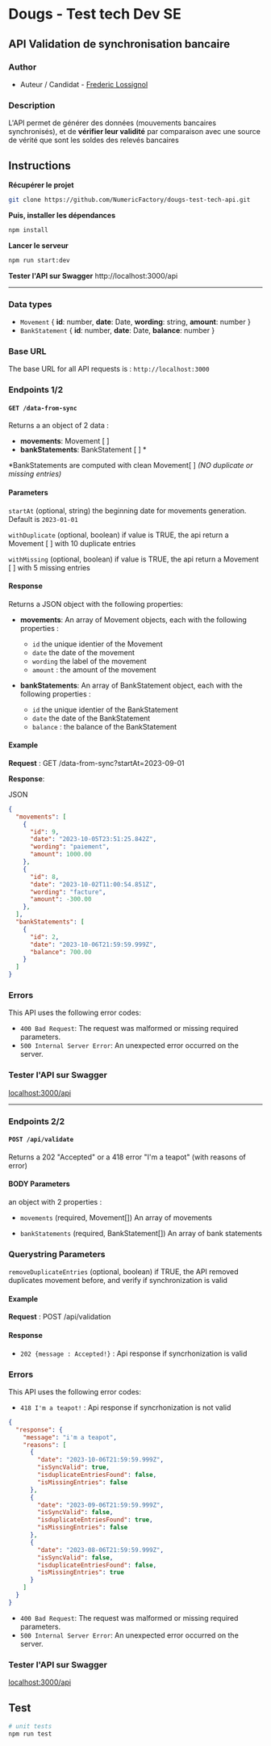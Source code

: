 
# Dougs - Test tech Dev SE
## API Validation de synchronisation bancaire

### Author
- Auteur / Candidat - [Frederic Lossignol](https://www.linkedin.com/in/flossignol/)

### Description
L'API permet de générer des données (mouvements bancaires synchronisés), et de **vérifier leur validité** par comparaison avec une source de vérité que sont les soldes des relevés bancaires

## Instructions

**Récupérer le projet**
```bash
git clone https://github.com/NumericFactory/dougs-test-tech-api.git
```

**Puis, installer les dépendances**
```bash
npm install
```
**Lancer le serveur**
```bash
npm run start:dev
```

**Tester l'API sur Swagger**
http://localhost:3000/api

---------------------

### Data types

- `Movement`  { **id**: number, **date**: Date, **wording**: string, **amount**: number }
- `BankStatement`  { **id**: number, **date**: Date, **balance**: number }


### Base URL

The base URL for all API requests is : 
`http://localhost:3000`

### Endpoints 1/2

#### `GET /data-from-sync`

Returns a an object of 2 data : 
- **movements**: Movement [ ]
- **bankStatements**: BankStatement [ ] * 

*BankStatements are computed with clean Movement[ ] 
*(NO duplicate or missing entries)*

#### Parameters

`startAt` (optional, string)
the beginning date for movements generation. Default is `2023-01-01`

`withDuplicate` (optional, boolean)
if value is TRUE, the api return a Movement [ ] with 10 duplicate entries

`withMissing` (optional, boolean)
if value is TRUE, the api return a Movement [ ] with 5 missing entries


#### Response

Returns a JSON object with the following properties:

- **movements**: An array of  Movement objects, each with the following properties : 
  - `id` the unique identier of the Movement
  - `date` the date of the movement
  - `wording` the label of the movement
  - `amount` : the amount of the movement

- **bankStatements**: An array of BankStatement object, each with the following properties : 
  - `id` the unique identier of the BankStatement
  - `date` the date of the BankStatement
  - `balance` : the balance of the BankStatement

#### Example

**Request** :
GET /data-from-sync?startAt=2023-09-01

**Response**:

JSON

```json
{
  "movements": [
    {
      "id": 9,
      "date": "2023-10-05T23:51:25.842Z",
      "wording": "paiement",
      "amount": 1000.00
    },
    {
      "id": 8,
      "date": "2023-10-02T11:00:54.851Z",
      "wording": "facture",
      "amount": -300.00
    },
  ],
  "bankStatements": [
    {
      "id": 2,
      "date": "2023-10-06T21:59:59.999Z",
      "balance": 700.00
    }
  ]
}

```

### Errors

This API uses the following error codes:
- `400 Bad Request`: The request was malformed or missing required parameters.
- `500 Internal Server Error`: An unexpected error occurred on the server.

### Tester l'API sur Swagger
[localhost:3000/api](http://localhost:3000/api)





-------------------





### Endpoints 2/2

#### `POST /api/validate`

Returns a 202 "Accepted" or a 418 error "I'm a teapot" (with reasons of error)

#### BODY Parameters

an object with 2 properties : 
- `movements` (required, Movement[]) An array of movements

- `bankStatements` (required, BankStatement[]) An array of bank statements

### Querystring Parameters

`removeDuplicateEntries` (optional, boolean)
if TRUE, the API removed duplicates movement before, and verify if synchronization is valid

#### Example

**Request** :
POST /api/validation

#### Response
- `202 {message : Accepted!}` : Api response if syncrhonization is valid
 
### Errors
This API uses the following error codes:
- `418 I'm a teapot!` : Api response if syncrhonization is not valid 


```json
{
  "response": {
    "message": "i'm a teapot",
    "reasons": [
      {
        "date": "2023-10-06T21:59:59.999Z",
        "isSyncValid": true,
        "isduplicateEntriesFound": false,
        "isMissingEntries": false
      },
      {
        "date": "2023-09-06T21:59:59.999Z",
        "isSyncValid": false,
        "isduplicateEntriesFound": true,
        "isMissingEntries": false
      },
      {
        "date": "2023-08-06T21:59:59.999Z",
        "isSyncValid": false,
        "isduplicateEntriesFound": false,
        "isMissingEntries": true
      }
    ]
  }
}
```

- `400 Bad Request`: The request was malformed or missing required parameters.
- `500 Internal Server Error`: An unexpected error occurred on the server.

### Tester l'API sur Swagger
[localhost:3000/api](http://localhost:3000/api)



## Test
```bash
# unit tests
npm run test
```

